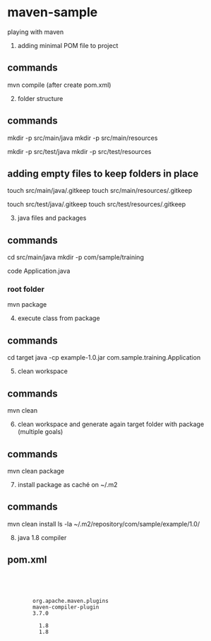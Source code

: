# maven-sample
playing with maven

1. adding minimal POM file to project

## commands
mvn compile (after create pom.xml)

2. folder structure

## commands
mkdir -p src/main/java
mkdir -p src/main/resources

mkdir -p src/test/java
mkdir -p src/test/resources

## adding empty files to keep folders in place
touch src/main/java/.gitkeep
touch src/main/resources/.gitkeep

touch src/test/java/.gitkeep
touch src/test/resources/.gitkeep

3. java files and packages

## commands
cd src/main/java
mkdir -p com/sample/training

code Application.java
### root folder
mvn package

4. execute class from package

## commands
cd target
java -cp example-1.0.jar com.sample.training.Application

5. clean workspace

## commands
mvn clean

6. clean workspace and generate again target folder with package (multiple goals)

## commands
mvn clean package

7. install package as caché on ~/.m2

## commands
mvn clean install
ls -la ~/.m2/repository/com/sample/example/1.0/

8. java 1.8 compiler

## pom.xml
<code>
  <build>
    <plugins>
      <plugin>
        <groupId>org.apache.maven.plugins</groupId>
        <artifactId>maven-compiler-plugin</artifactId>
        <version>3.7.0</version>
        <configuration>
          <source>1.8</source>
          <target>1.8</target>
        </configuration>
      </plugin>
    </plugins>
  </build>
</code>